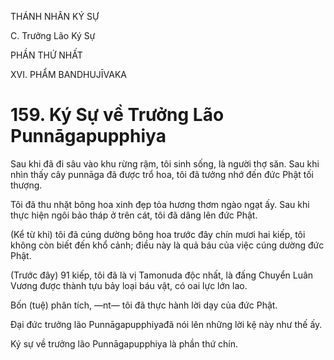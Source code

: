 THÁNH NHÂN KÝ SỰ

C. Trưởng Lão Ký Sự

PHẦN THỨ NHẤT

XVI. PHẨM BANDHUJĪVAKA

# 159. Ký Sự về Trưởng Lão Punnāgapupphiya

Sau khi đã đi sâu vào khu rừng rậm, tôi sinh sống, là người thợ săn. Sau khi nhìn thấy cây punnāga đã được trổ hoa, tôi đã tưởng nhớ đến đức Phật tối thượng.

Tôi đã thu nhặt bông hoa xinh đẹp tỏa hương thơm ngào ngạt ấy. Sau khi thực hiện ngôi bảo tháp ở trên cát, tôi đã dâng lên đức Phật.

(Kể từ khi) tôi đã cúng dường bông hoa trước đây chín mươi hai kiếp, tôi không còn biết đến khổ cảnh; điều này là quả báu của việc cúng dường đức Phật.

(Trước đây) 91 kiếp, tôi đã là vị Tamonuda độc nhất, là đấng Chuyển Luân Vương được thành tựu bảy loại báu vật, có oai lực lớn lao.

Bốn (tuệ) phân tích, ―nt― tôi đã thực hành lời dạy của đức Phật.

Đại đức trưởng lão Punnāgapupphiyađã nói lên những lời kệ này như thế ấy.

Ký sự về trưởng lão Punnāgapupphiya là phần thứ chín.
